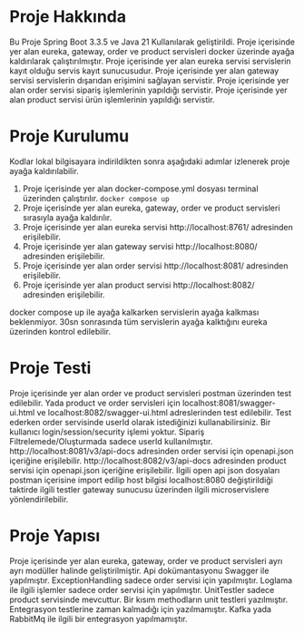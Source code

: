 # Proje Hakkında

Bu Proje Spring Boot 3.3.5 ve Java 21 Kullanılarak geliştirildi.
Proje içerisinde yer alan eureka, gateway, order ve product servisleri docker üzerinde ayağa kaldırılarak çalıştırılmıştır.
Proje içerisinde yer alan eureka servisi servislerin kayıt olduğu servis kayıt sunucusudur.
Proje içerisinde yer alan gateway servisi servislerin dışarıdan erişimini sağlayan servistir.
Proje içerisinde yer alan order servisi sipariş işlemlerinin yapıldığı servistir.
Proje içerisinde yer alan product servisi ürün işlemlerinin yapıldığı servistir.

# Proje Kurulumu
Kodlar lokal bilgisayara indirildikten sonra aşağıdaki adımlar izlenerek proje ayağa kaldırılabilir.

1. Proje içerisinde yer alan docker-compose.yml dosyası terminal üzerinden çalıştırılır.
``` docker compose up ``` 
2. Proje içerisinde yer alan eureka, gateway, order ve product servisleri sırasıyla ayağa kaldırılır.
3. Proje içerisinde yer alan eureka servisi http://localhost:8761/ adresinden erişilebilir.
4. Proje içerisinde yer alan gateway servisi http://localhost:8080/ adresinden erişilebilir.
5. Proje içerisinde yer alan order servisi http://localhost:8081/ adresinden erişilebilir.
6. Proje içerisinde yer alan product servisi http://localhost:8082/ adresinden erişilebilir.

docker compose up ile ayağa kalkarken servislerin ayağa kalkması beklenmiyor. 30sn sonrasında tüm servislerin ayağa kalktığını eureka üzerinden kontrol edilebilir.

# Proje Testi
Proje içerisinde yer alan order ve product servisleri postman üzerinden test edilebilir. 
Yada product ve order servisleri için localhost:8081/swagger-ui.html ve localhost:8082/swagger-ui.html adreslerinden test edilebilir.
Test ederken order servisinde userId olarak istediğinizi kullanabilirsiniz. Bir kullanıcı login/session/security işlemi yoktur. Sipariş Filtrelemede/Oluşturmada sadece userId kullanılmıştır.
http://localhost:8081/v3/api-docs adresinden order servisi için openapi.json içeriğine erişilebilir.
http://localhost:8082/v3/api-docs adresinden product servisi için openapi.json içeriğine erişilebilir.
İlgili open api json dosyaları postman içerisine import edilip host bilgisi localhost:8080 değiştirildiği taktirde ilgili testler gateway sunucusu üzerinden ilgili microservislere yönlendirilebilir.
# Proje Yapısı
Proje içerisinde yer alan eureka, gateway, order ve product servisleri ayrı ayrı modüller halinde geliştirilmiştir.
Api dokümantasyonu Swagger ile yapılmıştır.
ExceptionHandling sadece order servisi için yapılmıştır.
Loglama ile ilgili işlemler sadece order servisi için yapılmıştır.
UnitTestler sadece product servisinde mevcuttur. Bir kısım methodların unit testleri yazılmıştır.
Entegrasyon testlerine zaman kalmadığı için yazılmamıştır.
Kafka yada RabbitMq ile ilgili bir entegrasyon yapılmamıştır.
```